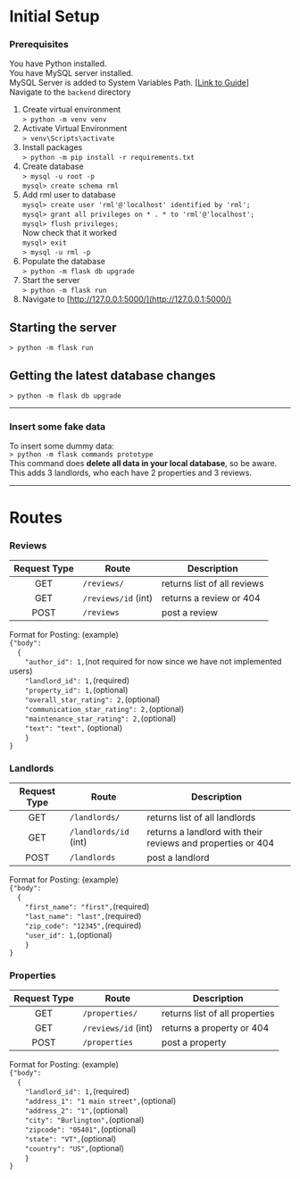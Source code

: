 # Initial Setup
### Prerequisites
You have Python installed.  
You have MySQL server installed.  
MySQL Server is added to System Variables Path. [[Link to Guide](https://dev.mysql.com/doc/refman/8.0/en/mysql-installation-windows-path.html)]  
Navigate to the `backend` directory  
1. Create virtual environment  
`> python -m venv venv`  
2. Activate Virtual Environment  
`> venv\Scripts\activate`  
3. Install packages  
`> python -m pip install -r requirements.txt`  
4. Create database  
`> mysql -u root -p`  
`mysql> create schema rml`  
5. Add rml user to database  
`mysql> create user 'rml'@'localhost' identified by 'rml';`  
`mysql> grant all privileges on * . * to 'rml'@'localhost';`  
`mysql> flush privileges;`  
Now check that it worked  
`mysql> exit`  
`> mysql -u rml -p`  
7. Populate the database  
`> python -m flask db upgrade`  
8. Start the server  
`> python -m flask run`  
9. Navigate to [http://127.0.0.1:5000/](http://127.0.0.1:5000/)  

## Starting the server
`> python -m flask run`  

## Getting the latest database changes
 `> python -m flask db upgrade`  

---  
### Insert some fake data
To insert some dummy data:  
`> python -m flask commands prototype`  
This command does **delete all data in your local database**, so be aware.  
This adds 3 landlords, who each have 2 properties and 3 reviews.  


---  

# Routes  
### Reviews   
| Request Type  | Route               | Description                 |
|:-------------:|---------------------|-----------------------------|
| GET           | `/reviews/`         | returns list of all reviews |
| GET           | `/reviews/id` (int) | returns a review or 404     |
| POST          | `/reviews`          | post a review               |  

Format for Posting: (example)  
`{"body":`  
&emsp;`{`  
&emsp;&emsp;`"author_id": 1,`(not required for now since we have not implemented users)  
&emsp;&emsp;`"landlord_id": 1,`(required)  
&emsp;&emsp;`"property_id": 1,`(optional)  
&emsp;&emsp;`"overall_star_rating": 2,`(optional)  
&emsp;&emsp;`"communication_star_rating": 2,`(optional)  
&emsp;&emsp;`"maintenance_star_rating": 2,`(optional)  
&emsp;&emsp;`"text": "text",` (optional)  
&emsp;&emsp;`}`  
`}`  


### Landlords  
| Request Type  | Route                 | Description                                                 |
|:-------------:|-----------------------|-------------------------------------------------------------|
| GET           | `/landlords/`         | returns list of all landlords                               |
| GET           | `/landlords/id` (int) | returns a landlord with their reviews and properties or 404 |
| POST          | `/landlords`          | post a landlord                                             |  

Format for Posting: (example)  
`{"body":`  
&emsp;`{`  
    &emsp;&emsp;`"first_name": "first",`(required)  
    &emsp;&emsp;`"last_name": "last",`(required)  
    &emsp;&emsp;`"zip_code": "12345",`(required)  
    &emsp;&emsp;`"user_id": 1,`(optional)  
    &emsp;&emsp;`}`  
`}`  


### Properties
| Request Type  | Route                  | Description                    |
|:-------------:|------------------------|--------------------------------|
| GET           | `/properties/`         | returns list of all properties |
| GET           | `/reviews/id` (int)    | returns a property or 404      |
| POST          | `/properties`          | post a property                |  

Format for Posting: (example)  
`{"body":`  
&emsp;`{`  
    &emsp;&emsp;`"landlord_id": 1,`(required)  
    &emsp;&emsp;`"address_1": "1 main street",`(optional)  
    &emsp;&emsp;`"address_2": "1",`(optional)  
    &emsp;&emsp;`"city": "Burlington",`(optional)  
    &emsp;&emsp;`"zipcode": "05401",`(optional)  
    &emsp;&emsp;`"state": "VT",`(optional)  
    &emsp;&emsp;`"country": "US",`(optional)  
    &emsp;&emsp;`}`  
`}`
